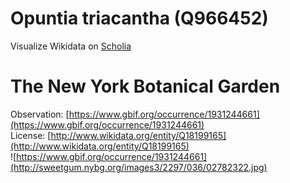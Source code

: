 
Opuntia triacantha (Q966452)
============================
  
Visualize Wikidata on [Scholia](https://scholia.toolforge.org/taxon/Q966452)
# The New York Botanical Garden
  
Observation: [https://www.gbif.org/occurrence/1931244661](https://www.gbif.org/occurrence/1931244661)  
License: [http://www.wikidata.org/entity/Q18199165](http://www.wikidata.org/entity/Q18199165)  
![https://www.gbif.org/occurrence/1931244661](http://sweetgum.nybg.org/images3/2297/036/02782322.jpg)